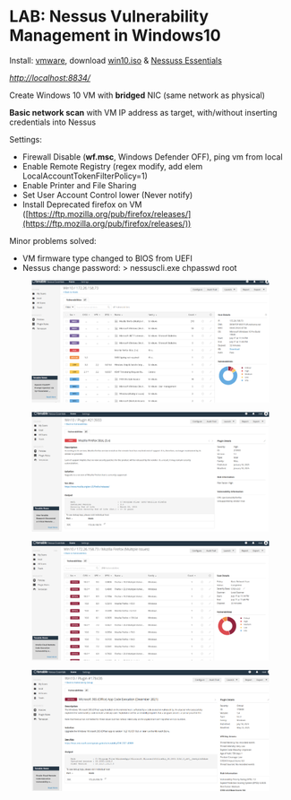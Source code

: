 # LAB: Nessus Vulnerability Management in Windows10

Install: [vmware](https://www.youtube.com/redirect?event=video_description\&redir_token=QUFFLUhqa2JpUEZILWN6cUozRDJsaUtKUkowYk5sQ0RpQXxBQ3Jtc0tsU0tYcXlwOE5PenBaOXNPRHRmVXBfX21WTFB3aERZYVYyS1ZWc0tSWmFNVDlyb1pHLURkTnUyWDFDZGNWOWdWbnJqanYtaTlweWZJdzNGdHdGZWUybHNoUHB1U2tQVzhQbFVwbkJXMVlGdkFwZS15MA\&q=https%3A%2F%2Fwww.vmware.com%2Fproducts%2Fworkstation-player%2Fworkstation-player-evaluation.html\&v=lT6Px9zJM3s), download [win10.iso](https://www.youtube.com/redirect?event=video_description\&redir_token=QUFFLUhqblZ4SElwNldhTU9neWNlNnRwY29MWjNwQWc4QXxBQ3Jtc0ttR1JtX2NidzV4dWxzSFl2TEpoMkEyYjIzTzRWMHlINGJoWTF3UGE4UGtKNVVfaWFBRG9hQnZmbkRYVURRbC02OTJHd05uZnFGVllWTVlaUjE5TU9DeUFNbk1uMVlaRlluRTlrZ0Y3OVI3OHh4ZVpYZw\&q=https%3A%2F%2Fwww.microsoft.com%2Fen-us%2Fsoftware-download%2Fwindows10\&v=lT6Px9zJM3s) & [Nessuss Essentials](https://www.youtube.com/redirect?event=video_description\&redir_token=QUFFLUhqbFlaamdBS2hETnVudGhoR3p1UkN3Rmt6OXl1Z3xBQ3Jtc0tuWG1CV3JiTC0wZXlSQ25hTE5QUUFILUxWaHFjemtkdlNncVVnb0t3TVg4Uk41WmZCVFlxVEZXZEt1SUJiTjNRTktwYnJSNDR5QmtmQm0yRDlkaUxNc2VhX3hhSXNrS2pXbk9XYmNRMFNWa2hqbTVyWQ\&q=https%3A%2F%2Fwww.tenable.com%2Fproducts%2Fnessus%2Fnessus-essentials\&v=lT6Px9zJM3s)

[_http://localhost:8834/_](http://localhost:8834/)

Create Windows 10 VM with **bridged** NIC (same network as physical)



**Basic network scan**  with VM IP address as target, with/without inserting credentials into Nessus

Settings:

* Firewall Disable (**wf.msc**, Windows Defender OFF), ping vm from local&#x20;
* Enable Remote Registry (regex modify, add elem LocalAccountTokenFilterPolicy=1)
* Enable Printer and File Sharing&#x20;
* Set User Account Control lower (Never notify)
* Install Deprecated firefox on VM ([https://ftp.mozilla.org/pub/firefox/releases/](https://ftp.mozilla.org/pub/firefox/releases/))



Minor problems solved:

* VM firmware type changed to BIOS from UEFI
* Nessus change password: > nessuscli.exe chpasswd root

<figure><img src="../.gitbook/assets/image (6) (1) (1).png" alt=""><figcaption></figcaption></figure>

<figure><img src="../.gitbook/assets/image (1) (1) (1) (1).png" alt=""><figcaption></figcaption></figure>

<figure><img src="../.gitbook/assets/image (2) (1) (1) (1).png" alt=""><figcaption></figcaption></figure>

<figure><img src="../.gitbook/assets/image (3) (1) (1) (1).png" alt=""><figcaption></figcaption></figure>
